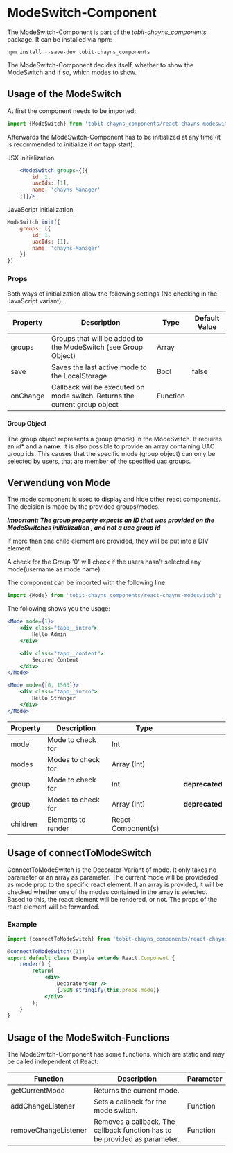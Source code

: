 # ModeSwitch-Component

The ModeSwitch-Component is part of the *tobit-chayns_components* package. It can be installed via npm:

    npm install --save-dev tobit-chayns_components
    
The ModeSwitch-Component decides itself, whether to show the ModeSwitch and if so, which modes to show.

## Usage of the ModeSwitch
At first the component needs to be imported:

```jsx
import {ModeSwitch} from 'tobit-chayns_components/react-chayns-modeswitch';
```

Afterwards the ModeSwitch-Component has to be initialized at any time (it is recommended to initialize it on tapp start).

JSX initialization
```jsx
	<ModeSwitch groups={[{
		id: 1,
		uacIds: [1],
		name: 'chayns-Manager'
	}]}/>
```
JavaScript initialization
```javascript
ModeSwitch.init({
	groups: [{
		id: 1,
		uacIds: [1],
		name: 'chayns-Manager'
	}]
})
``` 

### Props
Both ways of initialization allow the following settings (No checking in the JavaScript variant):

| Property   | Description                                                                                        | Type    | Default Value |
|------------|-----------------------------------------------------------------------------------------------------|--------|--------------|
| groups | Groups that will be added to the ModeSwitch (see Group Object)                                                 | Array |              |
| save | Saves the last active mode to the LocalStorage                                                        | Bool   | false        |
| onChange    | Callback will be executed on mode switch. Returns the current group object                                                          | Function |              |


#### Group Object
The group object represents a group (mode) in the ModeSwitch.
It requires an *id** and a **name**.
It is also possible to provide an array containing UAC group ids. This causes that the specific mode (group object) can only be selected by users, that are member of the specified uac groups.

## Verwendung von Mode
The mode component is used to display and hide other react components. The decision is made by the provided groups/modes.

***Important: The group property expects an ID that was provided on the ModeSwitches initialization , and not a uac group id***

If more than one child element are provided, they will be put into a DIV element.

A check for the Group '0' will check if the users hasn't selected any mode(username as mode name).

The component can be imported with the following line:
```jsx
import {Mode} from 'tobit-chayns_components/react-chayns-modeswitch';
```

The following shows you the usage:
```jsx
<Mode mode={1}>
	<div class="tapp__intro">
		Hello Admin
	</div>

	<div class="tapp__content">
		Secured Content
	</div>
</Mode>

<Mode mode={[0, 1563]}>
	<div class="tapp__intro">
		Hello Stranger
	</div>
</Mode>
```



| Property   | Description                                                                                         | Type        |  |
|------------|-----------------------------------------------------------------------------------------------------|-------------|----|
| mode | Mode to check for                                                                                         | Int         |  |
| modes | Modes to check for                                                                                       | Array (Int) |  |
| group | Mode to check for                                                                                        | Int | **deprecated** |
| group | Modes to check for                                                                                      | Array (Int) | **deprecated** |
| children | Elements to render                                                                                    | React-Component(s) | |

## Usage of connectToModeSwitch
ConnectToModeSwitch is the Decorator-Variant of mode. It only takes no parameter or an array as parameter.
The current mode will be provideded as mode prop to the specific react element.
If an array is provided, it will be checked whether one of the modes contained in the array is selected. Based to this, the react element will be rendered, or not.
The props of the react element will be forwarded.

### Example
```jsx
import {connectToModeSwitch} from 'tobit-chayns_components/react-chayns-modeswitch';

@connectToModeSwitch([1])
export default class Example extends React.Component {
    render() {
        return(
            <div>
                Decorators<br />
                {JSON.stringify(this.props.mode)}
            </div>
        );
    }
}
```

## Usage of the ModeSwitch-Functions
The ModeSwitch-Component has some functions, which are static and may be called independent of React:

| Function | Description  | Parameter |
| -------- | ------------- | --------- |
| getCurrentMode | Returns the current mode. |  |
| addChangeListener | Sets a callback for the mode switch. | Function |
| removeChangeListener | Removes a callback. The callback function has to be provided as parameter. | Function |
